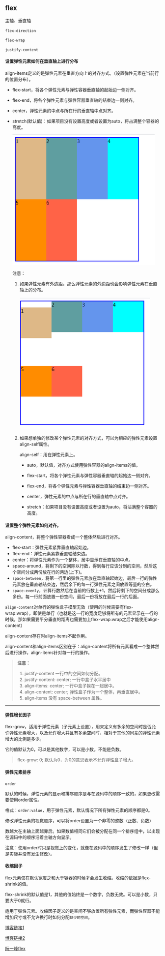 ## flex

主轴、垂直轴

`flex-direction`

`flex-wrap`

`justify-content`

#### 设置弹性元素如何在垂直轴上进行分布

align-items定义的是弹性元素在垂直方向上的对齐方式。（设置弹性元素在当前行的位置分布）。

* flex-start，将各个弹性元素与弹性容器垂直轴的起始边一侧对齐。

* flex-end，将各个弹性元素与弹性容器垂直轴的结束边一侧对齐。

* center，弹性元素的中点与所在行的垂直轴中点对齐。

* stretch(默认值)：如果项目没有设置高度或者设置为auto，将占满整个容器的高度。

  ![image-20210107151633125](readme_img/image-20210107151633125.png)

  

  注意：

  1. 如果弹性元素有外边距，那么弹性元素的外边距也会影响弹性元素在垂直轴上的分布。

     ![image-20210107151814146](readme_img/image-20210107151814146.png)

  2. 如果想单独的修改某个弹性元素的对齐方式，可以为相应的弹性元素设置align-self属性。

     align-self：用在弹性元素上。

     * auto，默认值，对齐方式使用弹性容器的align-items的值。

     * flex-start，将各个弹性元素与弹性容器垂直轴的起始边一侧对齐。
     * flex-end，将各个弹性元素与弹性容器垂直轴的结束边一侧对齐。
     * center，弹性元素的中点与所在行的垂直轴中点对齐。
     * stretch：如果项目没有设置高度或者设置为auto，将沾满整个容器的高度。

#### 设置整个弹性元素如何对齐。

align-content，将整个弹性容器看成一个整体然后进行对齐。

* flex-start：弹性元素紧靠垂直轴起始边。
* flex-end：弹性元素紧靠垂直轴结束边。
* center：将弹性元素作为一个整体，居中显示在垂直轴的中点。
* space-around，将剩下的空间除以行数，得到每行应该分到的空间，然后这个空间分成两份放在行的两边(上下)。
* `space-between`，将第一行里的弹性元素放在垂直轴起始边，最后一行的弹性元素放在垂直轴结束边，然后余下的每一行弹性元素之间放置等量的空白。
* `space-evenly`，计算行数然后在当前的行数上+1，然后将剩下的空间分成那么多份。每一行前面放置一份空间，最后一份将放在最后一行的后面。



`align-content`对单行的弹性盒子模型无效（使用的时候需要有flex-wrap:wrap），即使是单行（也就是这一行的宽度足够将所有的元素显示在一行的时候，那如果需要平分垂直的距离也需要加上flex-wrap:wrap之后才能使用align-content）

align-content存在时align-items不起作用。

align-content和align-items区别在于：align-content将所有元素看成一个整体然后进行操作，align-items针对每一行的操作。



> **注意：**
>
> 1. justify-content 一行中的空间如何分配。
> 2. justify-content: center; 一行中盒子水平居中
> 3. align-items: center; 一行中盒子挨在一起居中。
> 4. align-content: center; 弹性盒子作为一个整体，再垂直居中。
> 5. align-items 没有 space-between 属性。

---

#### 弹性增长因子

flex-grow，适用于弹性元素（子元素上设置），用来定义有多余的空间时是否允许弹性元素增大，以及允许增大并且有多余空间时，相对于其他的同辈的弹性元素增大的比例是多少。

它的值默认为0，可以是其他数字，可以是小数。不能是负数。

> flex-grow: 0; 默认为0，为0的意思表示不允许弹性盒子增大。

#### 弹性元素排序

`order`

默认的时候，弹性元素的显示和排序顺序是与在源码中的顺序一致的，如果更改需要使用order属性。

格式：`order:value`，用于弹性元素，默认情况下所有弹性元素的顺序都是0。

修改弹性元素的视觉顺序，可以将order设置为一个非零的整数（正数、负数）

数越大在主轴上面越靠后。如果数值相同它们会被分配在同一个排序组中，以出现在源码中的顺序沿着主轴方向显示。

注意：使用order时只是视觉上的变化，就像在源码中的顺序发生了修改一样（但是实际并没有发生修改）。



#### 收缩因子

flex元素仅在默认宽度之和大于容器的时候才会发生收缩。收缩的依据是flex-shrink的值。

flex-shrink的默认值是1，其他的值始终是一个数字，负数无效。可以是小数，只要大于0就行。

适用于弹性元素。收缩因子定义的是空间不够放置所有弹性元素，而弹性容器不能增加尺寸或不允许换行时如何分配`缺少的空间`。



[博客链接1](https://blog.csdn.net/kk_yanwu/article/details/80658422)

[博客链接2](https://blog.csdn.net/weixin_41305441/article/details/90213419?spm=1001.2014.3001.5506)

[阮一峰flex](https://www.ruanyifeng.com/blog/2015/07/flex-grammar.html)